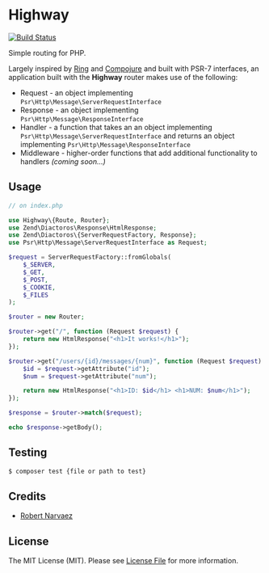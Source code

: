 # Highway

[![Build Status](https://travis-ci.org/bobbynarvy/highway.svg?branch=master)](https://travis-ci.org/bobbynarvy/highway)

Simple routing for PHP.

Largely inspired by [Ring](https://github.com/ring-clojure) and [Compojure](https://github.com/weavejester/compojure) and built with PSR-7 interfaces, an application built with the **Highway** router makes use of the following:

* Request - an object implementing `Psr\Http\Message\ServerRequestInterface`
* Response - an object implementing `Psr\Http\Message\ResponseInterface`
* Handler - a function that takes an an object implementing `Psr\Http\Message\ServerRequestInterface` and returns an object implementing `Psr\Http\Message\ResponseInterface`
* Middleware - higher-order functions that add additional functionality to handlers *(coming soon...)*

## Usage

``` php
// on index.php

use Highway\{Route, Router};
use Zend\Diactoros\Response\HtmlResponse;
use Zend\Diactoros\{ServerRequestFactory, Response};
use Psr\Http\Message\ServerRequestInterface as Request;

$request = ServerRequestFactory::fromGlobals(
    $_SERVER,
    $_GET,
    $_POST,
    $_COOKIE,
    $_FILES
);

$router = new Router;

$router->get("/", function (Request $request) {
    return new HtmlResponse("<h1>It works!</h1>");
});

$router->get("/users/{id}/messages/{num}", function (Request $request) {
    $id = $request->getAttribute("id");
    $num = $request->getAttribute("num");

    return new HtmlResponse("<h1>ID: $id</h1> <h1>NUM: $num</h1>");
});

$response = $router->match($request);

echo $response->getBody();
```

## Testing

``` bash
$ composer test {file or path to test}
```

## Credits

- [Robert Narvaez](https://github.com/bobbynarvy)

## License

The MIT License (MIT). Please see [License File](LICENSE.md) for more information.
